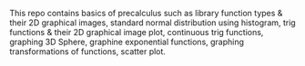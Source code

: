 This repo contains basics of precalculus such as library function types & their 2D graphical images, standard normal distribution using histogram, trig functions & their 2D graphical image plot, continuous trig functions, graphing 3D Sphere, graphine exponential functions, graphing transformations of functions, scatter plot.
